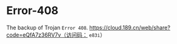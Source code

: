 # Error-408
The backup of Trojan `Error 408`.
https://cloud.189.cn/web/share?code=eQfA7z36RV7v（访问码： `e83i`）
